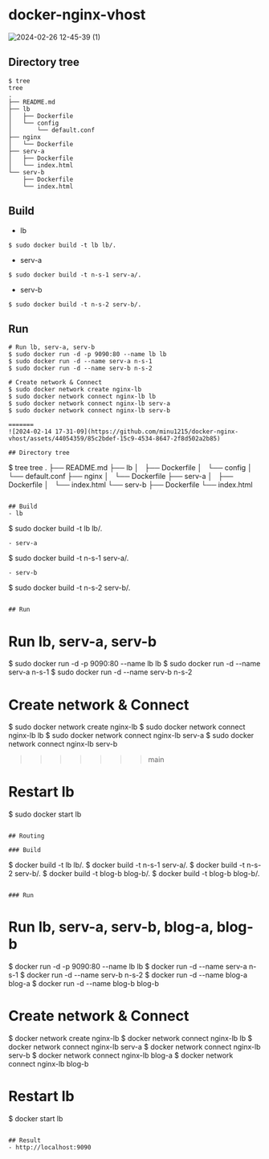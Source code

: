 # docker-nginx-vhost

![2024-02-26 12-45-39 (1)](https://github.com/minu1215/docker-nginx-vhost/assets/44054359/7889bd4e-a334-4ab7-8fcc-389296852e88)

## Directory tree

```
$ tree
tree
.
├── README.md
├── lb
│   ├── Dockerfile
│   └── config
│       └── default.conf
├── nginx
│   └── Dockerfile
├── serv-a
│   ├── Dockerfile
│   └── index.html
└── serv-b
    ├── Dockerfile
    └── index.html
```

## Build
- lb
```
$ sudo docker build -t lb lb/.
```
- serv-a
```
$ sudo docker build -t n-s-1 serv-a/.
```
- serv-b
```
$ sudo docker build -t n-s-2 serv-b/.
```

## Run
```
# Run lb, serv-a, serv-b
$ sudo docker run -d -p 9090:80 --name lb lb
$ sudo docker run -d --name serv-a n-s-1
$ sudo docker run -d --name serv-b n-s-2

# Create network & Connect
$ sudo docker network create nginx-lb
$ sudo docker network connect nginx-lb lb
$ sudo docker network connect nginx-lb serv-a
$ sudo docker network connect nginx-lb serv-b

=======
![2024-02-14 17-31-09](https://github.com/minu1215/docker-nginx-vhost/assets/44054359/85c2bdef-15c9-4534-8647-2f8d502a2b85)

## Directory tree
```
$ tree
tree
.
├── README.md
├── lb
│   ├── Dockerfile
│   └── config
│       └── default.conf
├── nginx
│   └── Dockerfile
├── serv-a
│   ├── Dockerfile
│   └── index.html
└── serv-b
    ├── Dockerfile
    └── index.html
```

## Build
- lb
```
$ sudo docker build -t lb lb/.
```
- serv-a
```
$ sudo docker build -t n-s-1 serv-a/.
```
- serv-b
```
$ sudo docker build -t n-s-2 serv-b/.
```

## Run
```
# Run lb, serv-a, serv-b
$ sudo docker run -d -p 9090:80 --name lb lb
$ sudo docker run -d --name serv-a n-s-1
$ sudo docker run -d --name serv-b n-s-2

# Create network & Connect
$ sudo docker network create nginx-lb
$ sudo docker network connect nginx-lb lb
$ sudo docker network connect nginx-lb serv-a
$ sudo docker network connect nginx-lb serv-b

>>>>>>> main
# Restart lb
$ sudo docker start lb
```

## Routing

### Build
```
$ docker build -t lb lb/.
$ docker build -t n-s-1 serv-a/.
$ docker build -t n-s-2 serv-b/.
$ docker build -t blog-b blog-b/.
$ docker build -t blog-b blog-b/.
```

### Run
```
# Run lb, serv-a, serv-b, blog-a, blog-b
$ docker run -d -p 9090:80 --name lb lb
$ docker run -d --name serv-a n-s-1
$ docker run -d --name serv-b n-s-2
$ docker run -d --name blog-a blog-a
$ docker run -d --name blog-b blog-b

# Create network & Connect
$ docker network create nginx-lb
$ docker network connect nginx-lb lb
$ docker network connect nginx-lb serv-a
$ docker network connect nginx-lb serv-b
$ docker network connect nginx-lb blog-a
$ docker network connect nginx-lb blog-b

# Restart lb
$ docker start lb
```

## Result
- http://localhost:9090

